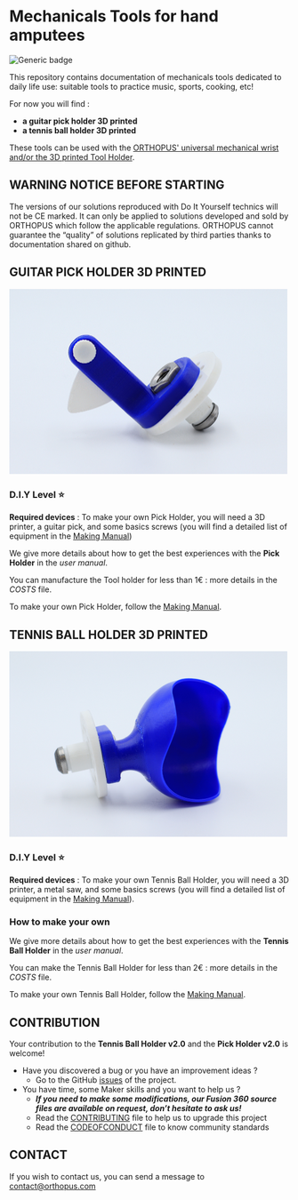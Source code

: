 # Mechanicals Tools for hand amputees

![Generic badge](https://img.shields.io/badge/CE_Mark-NO-critical.svg)

This repository contains documentation of mechanicals tools dedicated to daily life use: suitable tools to practice music, sports, cooking, etc!

For now you will find : 

- **a guitar pick holder 3D printed**
- **a tennis ball holder 3D printed** 

These tools can be used with the [ORTHOPUS' universal mechanical wrist and/or the 3D printed Tool Holder](https://github.com/orthopus/01-wrist).


## WARNING NOTICE BEFORE STARTING

The versions of our solutions reproduced with Do It Yourself technics will not be CE marked. It can only be applied to solutions developed and sold by ORTHOPUS which follow the applicable regulations.
ORTHOPUS cannot guarantee the “quality” of solutions replicated by third parties thanks to documentation shared on github.


## GUITAR PICK HOLDER 3D PRINTED

<img src="https://github.com/orthopus/01-mechanicals-tools/blob/main/assets/Pick-holder_ORTHOPUS_3Dprinted.JPG" width="500"/>

### D.I.Y Level **⭐**


**Required devices** : To make your own Pick Holder, you will need a 3D printer, a guitar pick, and some basics screws (you will find a detailed list of equipment in the [Making Manual](https://github.com/orthopus/01-mechanicals-tools/blob/main/docs/PickHolder_making-manual.md))

We give more details about how to get the best experiences with the **Pick Holder** in the *user manual*.

You can manufacture the Tool holder for less than 1€ : more details in the *COSTS* file.

To make your own Pick Holder, follow the [Making Manual](https://github.com/orthopus/01-mechanicals-tools/blob/main/docs/PickHolder_making-manual.md).



## TENNIS BALL HOLDER 3D PRINTED

<img src="https://github.com/orthopus/01-mechanicals-tools/blob/main/assets/Tennis-Ball-Holder_ORTHOPUS_3Dprinted.JPG" width="500"/>

### D.I.Y Level **⭐**

**Required devices** : To make your own Tennis Ball Holder, you will need a 3D printer, a metal saw, and some basics screws (you will find a detailed list of equipment in the [Making Manual](https://github.com/orthopus/01-mechanicals-tools/blob/main/docs/PickHolder_making-manual.md)).
### How to make your own 

We give more details about how to get the best experiences with the **Tennis Ball Holder** in the *user manual*.

You can make the Tennis Ball Holder for less than 2€ : more details in the *COSTS* file.

To make your own Tennis Ball Holder, follow the [Making Manual](https://github.com/orthopus/01-mechanicals-tools/blob/main/docs/PickHolder_making-manual.md).


## CONTRIBUTION

Your contribution to the **Tennis Ball Holder v2.0** and the **Pick Holder v2.0** is welcome!

* Have you discovered a bug or you have an improvement ideas ?
  * Go to the GitHub [issues](https://github.com/orthopus/01-mechanicals-tools/issues) of the project.
* You have time, some Maker skills and you want to help us ?
  * ***If you need to make some modifications, our Fusion 360 source files are available on request, don’t hesitate to ask us!***
  * Read the [CONTRIBUTING](CONTRIBUTING‧md) file to help us to upgrade this project
  * Read the [CODEOFCONDUCT](CODEOFCONDUCT‧md) file to know community standards



## CONTACT

If you wish to contact us, you can send a message to contact@orthopus.com
